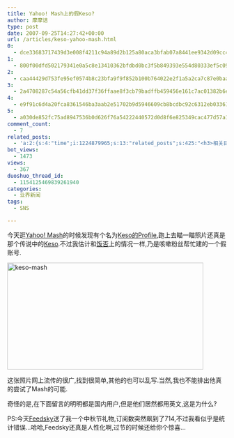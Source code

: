 ```yaml
---
title: Yahoo! Mash上的假Keso?
author: 摩摩诘
type: post
date: 2007-09-25T14:27:42+00:00
url: /articles/keso-yahoo-mash.html
0:
  - dce33683717439d3e008f4211c94a89d2b125a80aca3bfab07a8441ee9342d09cc4f703cefc8ca7b4b8450d8928b675d
1:
  - 800f00dfd502179341e0a5c8e13410362bfdbd0bc3f5b849393e554d80333ef5c099ec0b6483507ada38115fdf793752
2:
  - caa44429d753fe95ef0574b8c23bfa9f9f852b100b764022e2f1a5a2ca7c87e0baa6c535114874926c33a1edc210ee51
3:
  - 2a4708287c54a56cfb41dd37f36ffaae8f3cb79badffb459456e161c7ac01382b6e896273ae87fcade5d8a904fb61116
4:
  - e9f91c6d4a20fca8361546ba3aab2e51702b9d5946609cb8bcdbc92c6312eb03361018a0360bc18864f0dac780fd3a30
5:
  - a030de852fc75ad8947536b0d626f76a54222440572d0d8f6e825349cac477d57a14a0a11d18679dcf58c5eb75b8b75d
comment_count:
  - 7
related_posts:
  - 'a:2:{s:4:"time";i:1224879965;s:13:"related_posts";s:425:"<h3>相关日志</h3><ul class="related_post"><li><a href="http://www.digglife.cn/articles/online-business-cards-produced-fackbook-and-myspace.html" title="在线制作Fackbook和Myspace名片">在线制作Fackbook和Myspace名片</a></li><li><a href="http://www.digglife.cn/articles/myspace%e4%b8%ad%e5%9b%bd%e6%ad%a3%e5%bc%8f%e4%b8%8a%e7%ba%bf.html" title="MySpace中国正式上线">MySpace中国正式上线</a></li></ul>";}'
bot_views:
  - 1473
views:
  - 367
duoshuo_thread_id:
  - 1154125469839261940
categories:
  - 业界新闻
tags:
  - SNS

---
```

今天逛<a title="Yahoo Mash试用和免费邀请" href="https://www.digglife.net/articles/first-look-of-mash-and-free-invites.html" target="_blank">Yahoo! Mash</a>的时候发现有个名为<a title="Keso的Mash主页" href="http://mash.yahoo.com/hongbonetchinacocn" target="_blank">Keso的Profile</a>,跑上去瞄一瞄照片还真是那个传说中的<a title="对牛乱弹琴 | Playin&#x27; with IT" href="http://blog.donews.com/keso/" target="_blank">Keso</a>.不过我估计和<a title="假Keso的饭否" href="http://fanfou.com/keso" target="_blank">饭否</a>上的情况一样,乃是咳嗽粉丝帮忙建的一个假账号.

[<img id="id" height="245" alt="keso-mash" src="http://digglife.qiniudn.com/wp-content/uploads/3/379/2007/09/keso-mash-thumb.png" width="450" border="0" />][1] 

这张照片网上流传的很广,找到很简单,其他的也可以乱写.当然,我也不能排出他真的尝试了Mash的可能.

奇怪的是,在下面留言的明明都是国内用户,但是他们居然都用英文,这是为什么?

PS:今天<a title="我的Feedsky" href="http://feed.digglife.cn" target="_blank">Feedsky</a>送了我一个中秋节礼物,订阅数突然飙到了714,不过我看似乎是统计错误&#8230;哈哈,Feedsky还真是人性化啊,过节的时候还给你个惊喜&#8230;

 [1]: https://www.digglife.net/wp-content/uploads/3/379/2007/09/keso-mash.png
